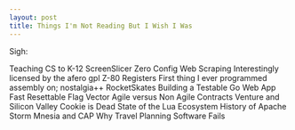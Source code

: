```yaml
---
layout: post
title: Things I'm Not Reading But I Wish I Was
---
```

Sigh:

Teaching CS to K-12
ScreenSlicer Zero Config Web Scraping  Interestingly licensed by the afero gpl
Z-80 Registers  First thing I ever programmed assembly on; nostalgia++
RocketSkates 
Building a Testable Go Web App
Fast Resettable Flag Vector
Agile versus Non Agile Contracts
Venture and Silicon Valley
Cookie is Dead
State of the Lua Ecosystem
History of Apache Storm
Mnesia and CAP
Why Travel Planning Software Fails